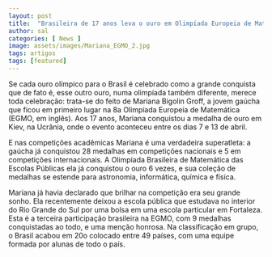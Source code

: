 ```yaml
---
layout: post
title:  "Brasileira de 17 anos leva o ouro em Olimpíada Europeia de Matemática"
author: sal
categories: [ News ]
image: assets/images/Mariana_EGMO_2.jpg
tags: artigos
tags: [featured]
---
```

Se cada ouro olímpico para o Brasil é celebrado como a grande conquista que de fato é, esse outro ouro, numa olimpíada também diferente, merece toda celebração: trata-se do feito de Mariana Bigolin Groff, a jovem gaúcha que ficou em primeiro lugar na 8a Olimpíada Europeia de Matemática (EGMO, em inglês). Aos 17 anos, Mariana conquistou a medalha de ouro em Kiev, na Ucrânia, onde o evento aconteceu entre os dias 7 e 13 de abril.

E nas competições acadêmicas Mariana é uma verdadeira superatleta: a gaúcha já conquistou 28 medalhas em competições nacionais e 5 em competições internacionais. A Olimpíada Brasileira de Matemática das Escolas Públicas ela já conquistou o ouro 6 vezes, e sua coleção de medalhas se estende para astronomia, informática, química e física.

Mariana já havia declarado que brilhar na competição era seu grande sonho. Ela recentemente deixou a escola pública que estudava no interior do Rio Grande do Sul por uma bolsa em uma escola particular em Fortaleza. Esta é a terceira participação brasileira na EGMO, com 9 medalhas conquistadas ao todo, e uma menção honrosa. Na classificação em grupo, o Brasil acabou em 20o colocado entre 49 países, com uma equipe formada por alunas de todo o país.
